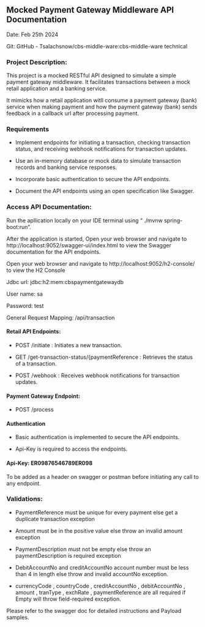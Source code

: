 ## Mocked Payment Gateway Middleware API Documentation

Date: Feb 25th 2024

Git: GitHub - Tsalachsnow/cbs-middle-ware:cbs-middle-ware technical

### Project Description:
This project is a mocked RESTful API designed to simulate a simple payment gateway middleware. It facilitates transactions between a
mock retail application and a banking service.

It mimicks how a retail application witll consume a payment gateway (bank) service when making payment and how the payment gateway
(bank) sends feedback in a callback url after processing payment.

### Requirements
* Implement endpoints for initiating a transaction, checking transaction status, and receiving webhook notifications for transaction updates.

* Use an in-memory database or mock data to simulate transaction records and banking service responses.

* Incorporate basic authentication to secure the API endpoints.

* Document the API endpoints using an open specification like Swagger.

### Access API Documentation:
Run the apllication locally on your IDE terminal using “
./mvnw spring-boot:run“.

After the application is started, Open your web browser and navigate to http://localhost:9052/swagger-ui/index.html to view the Swagger
documentation for the API endpoints.

Open your web browser and navigate to http://localhost:9052/h2-console/ to view the H2 Console

Jdbc url: jdbc:h2:mem:cbspaymentgatewaydb

User name: sa

Password: test

General Request Mapping: /api/transaction

#### Retail API Endpoints:
* POST /initiate : Initiates a new transaction.

* GET /get-transaction-status/{paymentReference : Retrieves the status of a transaction.

* POST /webhook : Receives webhook notifications for transaction updates.

#### Payment Gateway Endpoint:
* POST /process

#### Authentication
* Basic authentication is implemented to secure the API endpoints.

* Api-Key is required to access the endpoints.

#### Api-Key: ER09876546789ER098
To be added as a header on swagger or postman before initiating any call to any endpoint.

### Validations:
* PaymentReference must be unique for every payment else get a duplicate transaction exception

* Amount must be in the positive value else throw an invalid amount exception

* PaymentDescription must not be empty else throw an paymentDescription is required exception

* DebitAccountNo and creditAccountNo account number must be less than 4 in length else throw and invalid accountNo exception.

* currencyCode , countryCode , creditAccountNo , debitAccountNo , amount , tranType , exchRate , paymentReference are all
required if Empty will throw field-required exception.

Please refer to the swagger doc for detailed instructions and Payload samples.